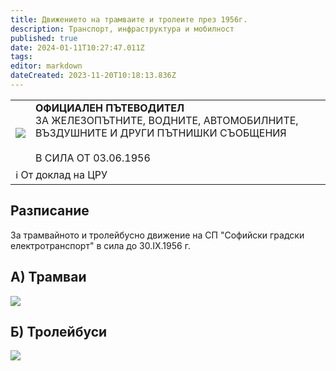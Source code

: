 ```yaml
---
title: Движението на трамваите и тролеите през 1956г.
description: Транспорт, инфраструктура и мобилност
published: true
date: 2024-01-11T10:27:47.011Z
tags: 
editor: markdown
dateCreated: 2023-11-20T10:18:13.836Z
---
```


<!--следващ пост--> 
<div class="table-responsive"><table style="width:100%"><tr>
<td><img src="https://lh3.google.com/u/0/d/1rVCiuWY6U9vacJ_6pXY_NnC4KiV590lD"></td>
<td><b>ОФИЦИАЛЕН ПЪТЕВОДИТЕЛ</b><br>ЗА ЖЕЛЕЗОПЪТНИТЕ, ВОДНИТЕ, АВТОМОБИЛНИТЕ, ВЪЗДУШНИТЕ И ДРУГИ ПЪТНИШКИ СЪОБЩЕНИЯ<br><br> В СИЛА ОТ 03.06.1956</td></tr>
  <td colspan=2 >ℹ️ От доклад на ЦРУ</td></table></div>


## Разписание
За трамвайното и тролейбусно движение на СП "Софийски градски електротранспорт" в сила до 30.IX.1956 г.



## А) Трамваи
<img src="https://lh3.google.com/u/0/d/1es7sdQQIjLkSA5kmec7HMotkXxVNHvv4">

## Б) Тролейбуси
<img src="https://lh3.google.com/u/0/d/1sRGQ_wtBWeQS3D3V_B6gTsjdmYDbhDjo">

